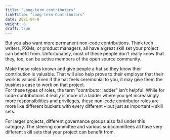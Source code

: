 ```yaml
---
title: "Long-term contributors"
linkTitle: "Long-term Contributors"
date: 2021-04-8
weight: 6
draft: true
---
```


But you also want more permanent non-code contributions. Think tech writers, PXMs, or product managers, all have a great skill set your project can benefit from. Unfortunately, most of these people don't really know that they, too, can be active members of the open source community.  

Make these roles known and give people a hat so they know their contribution is valuable. That will also help prove to their employer that their work is valued. Even if the hat feels ceremonial to you, it may give them the business case to work on that project.  
For these types of roles, the term "contributor ladder" isn't helpful. While for code contributions it really is more of a ladder where you get increasingly more responsibilities and privileges, these non-code contributor roles are more like different buckets with every different – but just as important – skill sets.  

For larger projects, different governance groups also fall under this category. The steering committee and various subcommittees all have very different skill sets that your project can benefit from.  